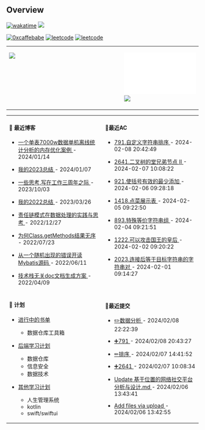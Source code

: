 
## Overview

[![wakatime](https://wakatime.com/badge/user/78591c59-95d5-4479-b2fc-988c35f31d59.svg)](https://wakatime.com/@78591c59-95d5-4479-b2fc-988c35f31d59) ![](https://gpvc.arturio.dev/0xcaffebabe)

[![0xcaffebabe](https://img.shields.io/static/v1?label=LeetCode%200xcaffebabe&message=4560&color=success)](https://leetcode.cn/u/0xcaffebabe/) [![leetcode](https://img.shields.io/static/v1?label=Solved&message=1091%20/%203675&color=success)](https://leetcode.cn/u/0xcaffebabe/) [![leetcode](https://img.shields.io/static/v1?label=Accepted&message=84.49%&color=success)](https://leetcode.cn/u/0xcaffebabe/)

<table border="0">
  <tr border="0">

  <td valign="top" width="60%">

  ![](https://github-readme-stats.vercel.app/api/wakatime?username=0xcaffebabe&layout=compact&langs_count=12&theme=dark&range=all_time)

  </td>

  <td valign="top" width="40%">

  ![](https://raw.githubusercontent.com/0xcaffebabe/github-stats/master/generated/overview.svg)
  ![](https://github-profile-summary-cards.vercel.app/api/cards/productive-time?username=0xcaffebabe&theme=github_dark&utcOffset=8)

  </td>
  </tr>

</table>

<table>

<tr>
<td valign="top" width="50%">

#### 📖 最近博客


* <a href="https://0xcaffebabe.github.io/%E5%A4%A7%E6%95%B0%E6%8D%AE/2024/01/14/%E4%B8%80%E4%B8%AA%E5%8D%95%E8%A1%A87000w%E6%95%B0%E6%8D%AE%E5%8D%95%E6%9C%BA%E7%A6%BB%E7%BA%BF%E7%BB%9F%E8%AE%A1%E5%88%86%E6%9E%90%E7%9A%84%E5%86%85%E5%AD%98%E4%BC%98%E5%8C%96%E6%A1%88%E4%BE%8B.html" target="_blank"> 一个单表7000w数据单机离线统计分析的内存优化案例 </a> - 2024/01/14 

    
* <a href="https://0xcaffebabe.github.io/%E4%BA%BA%E7%94%9F/2024/01/07/%E6%88%91%E7%9A%842023%E6%80%BB%E7%BB%93.html" target="_blank"> 我的2023总结 </a> - 2024/01/07 

    
* <a href="https://0xcaffebabe.github.io/%E4%BA%BA%E7%94%9F/2023/10/03/%E4%B8%80%E4%BA%9B%E6%80%9D%E8%80%83,%E5%86%99%E5%9C%A8%E5%B7%A5%E4%BD%9C%E4%B8%89%E5%91%A8%E5%B9%B4%E4%B9%8B%E9%99%85.html" target="_blank"> 一些思考,写在工作三周年之际 </a> - 2023/10/03 

    
* <a href="https://0xcaffebabe.github.io/%E4%BA%BA%E7%94%9F/2023/03/26/%E6%88%91%E7%9A%842022%E6%80%BB%E7%BB%93.html" target="_blank"> 我的2022总结 </a> - 2023/03/26 

    
* <a href="https://0xcaffebabe.github.io/%E8%AE%BE%E8%AE%A1%E6%A8%A1%E5%BC%8F/2022/12/27/%E8%B4%A3%E4%BB%BB%E9%93%BE%E6%A8%A1%E5%BC%8F%E5%9C%A8%E6%95%B0%E6%8D%AE%E5%A4%84%E7%90%86%E7%9A%84%E5%AE%9E%E8%B7%B5%E4%B8%8E%E6%80%9D%E8%80%83.html" target="_blank"> 责任链模式在数据处理的实践与思考 </a> - 2022/12/27 

    
* <a href="https://0xcaffebabe.github.io/jvm/2022/07/23/%E4%B8%BA%E4%BD%95Class.getMethods%E7%BB%93%E6%9E%9C%E6%97%A0%E5%BA%8F.html" target="_blank"> 为何Class.getMethods结果无序 </a> - 2022/07/23 

    
* <a href="https://0xcaffebabe.github.io/java/2022/06/11/%E4%BB%8E%E4%B8%80%E4%B8%AA%E9%9A%8F%E6%9C%BA%E5%87%BA%E7%8E%B0%E7%9A%84%E9%94%99%E8%AF%AF%E5%BC%80%E8%AF%BBMybatis%E6%BA%90%E7%A0%81.html" target="_blank"> 从一个随机出现的错误开读Mybatis源码 </a> - 2022/06/11 

    
* <a href="https://0xcaffebabe.github.io/%E6%97%A5%E5%B8%B8/2022/04/09/%E6%8A%80%E6%9C%AF%E6%A0%88%E6%97%A0%E5%85%B3doc%E6%96%87%E6%A1%A3%E7%94%9F%E6%88%90%E6%96%B9%E6%A1%88.html" target="_blank"> 技术栈无关doc文档生成方案 </a> - 2022/04/09 

        

</td>

<td valign="top" width="50%">

#### 🔋最近AC


  * <a href="https://leetcode.cn/submissions/detail/501338011" target="_blank"> 791.自定义字符串排序 </a> - 2024-02-08 20:42:49 

    
  * <a href="https://leetcode.cn/submissions/detail/501046051" target="_blank"> 2641.二叉树的堂兄弟节点 II </a> - 2024-02-07 10:08:22 

    
  * <a href="https://leetcode.cn/submissions/detail/500834045" target="_blank"> 921.使括号有效的最少添加 </a> - 2024-02-06 09:28:18 

    
  * <a href="https://leetcode.cn/submissions/detail/500610513" target="_blank"> 1418.点菜展示表 </a> - 2024-02-05 09:22:50 

    
  * <a href="https://leetcode.cn/submissions/detail/500381122" target="_blank"> 893.特殊等价字符串组 </a> - 2024-02-04 09:21:51 

    
  * <a href="https://leetcode.cn/submissions/detail/499981099" target="_blank"> 1222.可以攻击国王的皇后 </a> - 2024-02-02 09:20:22 

    
  * <a href="https://leetcode.cn/submissions/detail/499753511" target="_blank"> 2023.连接后等于目标字符串的字符串对 </a> - 2024-02-01 09:14:27 

    

</td>

</tr>

<tr>

<td valign="top" width="50%">

#### 📝 计划

- [进行中的书单](https://github.com/users/0xcaffebabe/projects/4)
  - 数据仓库工具箱


- [后端学习计划](https://github.com/users/0xcaffebabe/projects/1)
  - 数据仓库
  - 信息安全
  - 数据技术


- [其他学习计划](https://github.com/users/0xcaffebabe/projects/3)
  - 人生管理系统
  - kotlin
  - swift/swiftui


<td>

#### 🌴最近提交


  * <a href="https://github.com/0xcaffebabe/note/commit/0dc7ebd6d7db785178a050443ef938c20a0e0c0a" target="_blank"> ✏️数据分析 </a> - 2024/02/08 22:22:39 

    
  * <a href="https://github.com/0xcaffebabe/leetcode/commit/1478ec01817332461060b11b365f21385adaffbc" target="_blank"> ➕791 </a> - 2024/02/08 20:43:27 

    
  * <a href="https://github.com/0xcaffebabe/note/commit/9ed64c464da102d8345b1194ac5d4bc2cf4b5fe3" target="_blank"> ✏排序 </a> - 2024/02/07 14:41:52 

    
  * <a href="https://github.com/0xcaffebabe/leetcode/commit/682158e890390f132fd3a584a23aeabc4e2fa873" target="_blank"> ➕2641 </a> - 2024/02/07 10:08:34 

    
  * <a href="https://github.com/0xcaffebabe/graduate-design/commit/e00ff2288f9e4c5b2852e67b6694f692c12ad6ab" target="_blank"> Update 基于位置的网络社交平台分析与设计.md </a> - 2024/02/06 13:43:41 

    
  * <a href="https://github.com/0xcaffebabe/graduate-design/commit/52938ca4cfd9bd9039f3f04a61e4342cccbf6eec" target="_blank"> Add files via upload </a> - 2024/02/06 13:42:55 

    

</td>

</tr>

</table>

